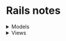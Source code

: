 # Rails notes


<details><summary>Models</summary>
 
  ## [Active Record Basics](https://guides.rubyonrails.org/active_record_basics.html)

  - Active Record is the `M` in `MVC` which is the layer of the system responsible for representing business data and logic.
  - `ORM` is a technique that connects the rich objects of an application to tables in a relational database management system.
  - `Convention over Configuration`. If you follow the conventions adopted by Rails, you'll need to write very little configuration when creating Active Record models.
  - Rails will pluralize your class names to find the respective database table (`Book to books`).
  - When using class names composed of two or more words, the model class name should follow the CamelCase form.
  - By default, Active Record will use an integer column named id as the table's primary key.
  - The Foreign keys should be named following the pattern `singularized_table_name_id`.
  - There are some optional column names that will add additional features to Active Record instances, like `created_at` or `updated_at`.
  - To create Active Record models, subclass the `ApplicationRecord`.
  - `ApplicationRecord` inherits from `ActiveRecord::Base`.
    - You can use the `ActiveRecord::Base.table_name=` method to specify the table name that should be used.
    - To override the column that should be used as the table's primary key using the `ActiveRecord::Base.primary_key=`.
  - Active Record automatically creates methods to allow an application to read and manipulate data stored within its tables.
    - The `new` method will return a new object while `create` will return the object and save it to the database.
    - A call to `.save` will commit the record to the database.
    - Active Record provides a rich API for accessing data within a database like `all`, `first`, `last`, `where`, `order` or `find_by`.
    - The `update` method will update an existing object.
    - An Active Record object can be destroyed which removes it from the database with `.destroy`.
  - Active Record allows you to validate the state of a model before it gets written into the database.
  - Methods like `save` and `update` return false when validation fails and they don't actually perform any operations on the database.
  - `save!` and `update!` raise the exception `ActiveRecord::RecordInvalid` if validation fails.
  - The `validates :prop, presence: true` allow us to be more restricted about our properties.

  ## [Active Record Migrations](https://guides.rubyonrails.org/active_record_migrations.html)

  - Active Record will also update your `db/schema.rb` file to match the up-to-date structure of your database.
  - A primary key column called `id` will also be added implicitly, as it's the default primary key for all Active Record models.
  - The timestamps macro adds two columns, `created_at` and `updated_at`.
  - Migrations are stored as files in the `db/migrate` directory.
  - Active Record provides a generators to migrate our tables:
    - Alter tables `rails generate migration AddColumnToTable/RemoveColumnFromTable`.
    - Create tables `rails generate migration CreateTable`
    - Add references `rails generate migration AddClassToTable class:references`.
  - Active Record provides a generators to migrate create our models:
    - The model, resource, and scaffold generators will create migrations appropriate for adding a new model.
    - `rails generate model Product name:string description:text`.
  - You can run a migration with `rails db:migrate`.
  - You can run a rollback with `rails db:rollback`.
  - You can create the database a feed it with data using `rails db:setup`.
  - You can reset the database with `rails db:reset`.
  - The Active Record way claims that intelligence belongs in your models, not in the database.
    - Validations such as `validates :foreign_key, uniqueness: true` are one way in which models can enforce data integrity. 
    - The `:dependent` option on associations allows models to automatically destroy child objects when the parent is destroyed. 

  ## [Active Record Validations](https://guides.rubyonrails.org/active_record_validations.html)

  - A validation lets us know define if our classes are not valid without a given attribute.
  - Validations are used to ensure that only valid data is saved into your database.
  - There are two kinds of Active Record objects: those that correspond to a row inside your database and those that do not.
  - Active Record uses the `new_record?` instance method to determine whether an object is already in the database or not.
  - The bang versions, like `save!`, raise an exception if the record is invalid.
  - Before saving an Active Record object, Rails runs your validations.
  - `valid?` triggers your validations and returns true if no errors were found in the object, and false otherwise.
  - Any errors found can be accessed through the `.errors` instance method.
  - Active Record offers many pre-defined validation helpers:
    - `acceptance`: This method validates that a checkbox on the user interface was checked when a form was submitted.
    - `confirmation`: This method validates that two text fields should have exactly the same content.
    - `exclusion`: This method validates that the attributes' values are not included in a given set.
    - `length`: This method validates that the length of the attributes' values.
    - `presence`: This method validates that the specified attributes are not empty.
  - These are common validation options:
    - `message`: This method specify the message that will be added to the errors collection when validation fails.
    - `on`: This method specify when the validation should happen, default on `:create` but `:update` is available.

  ## [Active Record Callbacks](https://guides.rubyonrails.org/active_record_callbacks.html)

  - Active Record provides hooks into this object life cycle so that you can control your application and its data.
  - Callbacks are methods that get called at certain moments of an object's life cycle.
  - The main callbacks are:
    - `before_validation`.
    - `before_create`.
    - `before_save`.
    - `after_commit`.
    - `after_validation`.
    - `after_create`.
    - `after_save`.
    - `after_commit`.
  - The callback accept the `:on` helper to specify the action.
  - The callback could have conditional with the `if`or `unless` helpers.
  - There are also association callbacks:
    - `before_add`
    - `after_add`
    - `before_remove`
    - `after_remove`

  ## [Active Record Associations](https://guides.rubyonrails.org/association_basics.html)

  - An association is a connection between two Active Record models.
  - The six type of associations are:
    - `belongs_to`: 
      - Sets up a connection with another model, such that each instance of the declaring model "belongs to" one instance of the other model.
      - Must use the singular term.
      - It produces a one-directional one-to-one connection.
      - To setup a bi-directional association use it in combination with a `has_one` or `has_many` on the other model.
      - Says that this model's table contains a column which represents a reference to another table.
    - `has_one`: Indicates that one other model has a reference to this model. 
    - `has_many`: 
      - Association similar to `has_one`, but indicates a one-to-many connection with another model.
      - You'll often find this association on the "other side" of a belongs_to association.
      - Says that the other class contains the foreign key.
    - `has_many :through`:
      - Association is often used to set up a many-to-many connection with another model.
      - This association can be matched with zero or more instances of another model by proceeding through a third model.
      - Says that the other class will have a foreign key that refers to instances of this class.
    - `has_one :through`:
      - Association sets up a one-to-one connection with another model.
      - This association can be matched with one instance of another model by proceeding through a third model.
    - `has_and_belongs_to_many`:
      - Association creates a direct many-to-many connection with another model, with no intervening model.
      - You should set up a `has_many :through` relationship if you need to work with the relationship model as an independent entity.
      - If you don't need to do anything with the relationship model, it may be simpler to set up a `has_and_belongs_to_many` relationship.
      - This associates two classes via an intermediate join table that includes foreign keys referring to each of the classes.
  - In designing a data model, you will sometimes find a model that should have a relation to itself.
    -  This situation can be modeled with self-joining associations using `class_name`.

  ## [Active Record Query Interface](https://guides.rubyonrails.org/active_record_querying.html)

  - Active Record will perform queries on the database for you and is compatible with most database systems.
  - Active Record provides several finder methods:
    - Retrieving a Single Object: `find`, `take`, `first`, `last`, `find_by`.
    - Retrieving Multiple Objects in Batches: `find_each`, `find_in_batches`.
    - Conditions: `where`, `where.not`, `where().or(where())`, `where().and(where())`.
    - Ordering: `order`, `order(created_at: :asc/desc)`.
    - Selecting specific fields: `select`.
    - Limit and Offset: `limit`, `offset`.
    - Groups: `group`.
    - Total grouped items: `count`.
  - Eager loading is the mechanism for loading the associated records of the objects returned by `.find` using as few queries as possible.
    - With `.includes`, Active Record ensures that all of the specified associations are loaded using the minimum possible number of queries.
  - We can define scopes which are commonly-used queries which can be referenced as method calls on the association objects or models.
  - The `find_or_create_by` method checks whether a record with the specified attributes exists. If it doesn't, then `.create` is called.
  - The `find_or_initialize_by` method will work just like `find_or_create_by` but it will call `.new` instead of `.create`.
  - The `exists?` checks for the existence of the object in the database.
  - The `average` calculates the average of a comlumn from the database.
  - The `minimum` calculates the minimum of a comlumn from the database.
  - The `maximum` calculates the maximum of a comlumn from the database.
  - The `sum` calculates the sum of a comlumn from the database.
  - In order to understand the query behind the Active Record query you can use `.explain`.

</details>

<details><summary>Views</summary>
 
  ## [Layouts and Rendering in Rails](https://guides.rubyonrails.org/layouts_and_rendering.html)
 
 - From the controller's point of view, there are three ways to create an HTTP response:
   - Call `render` to create a full response to send back to the browser.
   - Call `redirect_to` to send an HTTP redirect status code to the browser.
   - Call `head` to create a response consisting solely of HTTP headers to send back to the browser.
 - By default, controllers in Rails automatically render views with names that correspond to valid routes.
 - If we do not explicitly render something at the end of a controller action, Rails will automatically look for the `action_name.html.erb` template in the controller's view path and render it.
 - To render the view that corresponds to a different template within the same controller, you can use `render` with the name of the view.
 - `render` accepts the full path (relative to `app/views`) of the template to render.
 - The `render` method can do without a view completely using the :inline option to supply ERB as part of the method call.
 - We can send plain text back to the browser by using the `:plain` option to render.
 - We can send html back to the browser by using the `:html` option to render.
 - We can send JSON back to the browser by using the `:json` option to render.
 - We can send XML back to the browser by using the `:xml` option to render.
 - We can set the status code (`status_code: 500`) or the content type (`content_type: "application/json"`) calling the render.

  ## [Action View Form Helpers](https://guides.rubyonrails.org/form_helpers.html)
</details>

